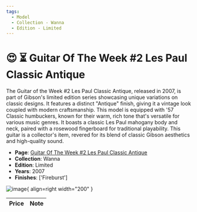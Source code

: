 ```yaml
---
tags:
  - Model
  - Collection - Wanna
  - Edition - Limited
---
```


# :heart_eyes: :hourglass_flowing_sand: Guitar Of The Week #2 Les Paul Classic Antique

The Guitar of the Week #2 Les Paul Classic Antique, released in 2007, is part of Gibson's limited edition series showcasing unique variations on classic designs. It features a distinct "Antique" finish, giving it a vintage look coupled with modern craftsmanship. This model is equipped with '57 Classic humbuckers, known for their warm, rich tone that's versatile for various music genres. It boasts a classic Les Paul mahogany body and neck, paired with a rosewood fingerboard for traditional playability. This guitar is a collector's item, revered for its blend of classic Gibson aesthetics and high-quality sound.

* **Page**: [Guitar Of The Week #2 Les Paul Classic Antique](https://reverb.comhttps://reverb.com/ca/p/gibson-guitar-of-the-week-number-2-les-paul-classic-antique-fireburst-2007)
* **Collection**: Wanna
* **Edition**: Limited
* **Years**: 2007
* **Finishes**: ['Fireburst']

![image](https://rvb-img.reverb.com/image/upload/s--ZSCNC7K---/t_card-square/v1569621419/dqvkgmdk8uljjyhs5whj.jpg){ align=right width="200" }

| Price | Note    |
|-------|---------|
